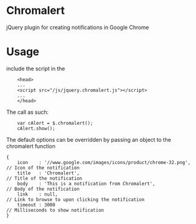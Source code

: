 Chromalert
==========

jQuery plugin for creating notifications in Google Chrome


Usage
=====

include the script in the

```
    <head>
    ...
    <script src="/js/jquery.chromalert.js"></script>
    ...
    </head>

```

The call as such:

```
    var cAlert = $.chromalert();
    cAlert.show();

```

The default options can be overridden by passing an object to the chromalert function
```
{
    icon    : '//www.google.com/images/icons/product/chrome-32.png', // Icon of the notification
    title   : 'Chromalert',                                          // Title of the notification
    body    : 'This is a notification from Chromalert',              // Body of the notification
    link    : null,                                                  // Link to browse to upon clicking the notification
    timeout : 3000                                                   // Milliseconds to show notification
}

```
